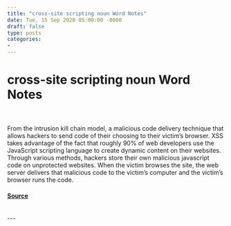 ```yaml
---
title: "cross-site scripting noun Word Notes"
date: Tue, 15 Sep 2020 05:00:00 -0000
draft: false
type: posts
categories: 
- 
---
```

# cross-site scripting noun Word Notes

<br/>

<br/>
From the intrusion kill chain model, a malicious code delivery technique that allows hackers to send code of their choosing to their victim’s browser. XSS takes advantage of the fact that roughly 90% of web developers use the JavaScript scripting language to create dynamic content on their websites. Through various methods, hackers store their own malicious javascript code on unprotected websites. When the victim browses the site, the web server delivers that malicious code to the victim’s computer and the victim’s browser runs the code.

#### [Source](https://thecyberwire.com/podcasts/word-notes/6/notes)

<br/>
---
